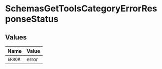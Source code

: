 # SchemasGetToolsCategoryErrorResponseStatus


## Values

| Name    | Value   |
| ------- | ------- |
| `ERROR` | error   |